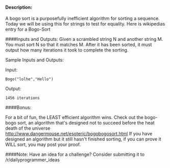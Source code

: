 #### Description:


A bogo sort is a purposefully inefficient algorithm for sorting a sequence. Today we will be using this for strings to test for equality.
Here is wikipedias entry for a Bogo-Sort

####Inputs and Outputs:
Given a scrambled string N and another string M. You must sort N so that it matches M. After it has been sorted, it must output how many iterations it took to complete the sorting.


Sample Inputs and Outputs:

Input:

    Bogo("lolhe","Hello")
   
Output:

    1456 iterations

####Bonus:

For a bit of fun, the LEAST efficient algorithm wins. Check out the bogo-bogo sort, an algorithm that's designed not to succeed before the heat death of the universe
http://www.dangermouse.net/esoteric/bogobogosort.html
If you have designed an algorithm but it still hasn't finished sorting, if you can prove it WILL sort, you may post your proof.

####Note:
Have an idea for a challenge?
Consider submitting it to /r/dailyprogrammer_ideas
